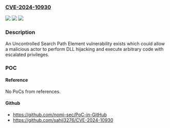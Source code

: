 ### [CVE-2024-10930](https://cve.mitre.org/cgi-bin/cvename.cgi?name=CVE-2024-10930)
![](https://img.shields.io/static/v1?label=Product&message=Block%20Load&color=blue)
![](https://img.shields.io/static/v1?label=Version&message=4.00%2C%204.10-4.16%20&color=brightgreen)
![](https://img.shields.io/static/v1?label=Vulnerability&message=CWE-427%20Uncontrolled%20Search%20Path%20Element&color=brightgreen)

### Description

An Uncontrolled Search Path Element vulnerability exists which could allow a malicious actor to perform DLL hijacking and execute arbitrary code with escalated privileges.

### POC

#### Reference
No PoCs from references.

#### Github
- https://github.com/nomi-sec/PoC-in-GitHub
- https://github.com/sahil3276/CVE-2024-10930

